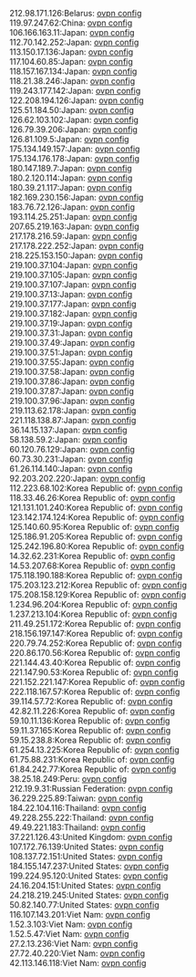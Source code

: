 212.98.171.126:Belarus: [ovpn config](vpn/212_98_171_126.ovpn)  
119.97.247.62:China: [ovpn config](vpn/119_97_247_62.ovpn)  
106.166.163.11:Japan: [ovpn config](vpn/106_166_163_11.ovpn)  
112.70.142.252:Japan: [ovpn config](vpn/112_70_142_252.ovpn)  
113.150.17.136:Japan: [ovpn config](vpn/113_150_17_136.ovpn)  
117.104.60.85:Japan: [ovpn config](vpn/117_104_60_85.ovpn)  
118.157.167.134:Japan: [ovpn config](vpn/118_157_167_134.ovpn)  
118.21.38.246:Japan: [ovpn config](vpn/118_21_38_246.ovpn)  
119.243.177.142:Japan: [ovpn config](vpn/119_243_177_142.ovpn)  
122.208.194.126:Japan: [ovpn config](vpn/122_208_194_126.ovpn)  
125.51.184.50:Japan: [ovpn config](vpn/125_51_184_50.ovpn)  
126.62.103.102:Japan: [ovpn config](vpn/126_62_103_102.ovpn)  
126.79.39.206:Japan: [ovpn config](vpn/126_79_39_206.ovpn)  
126.81.109.5:Japan: [ovpn config](vpn/126_81_109_5.ovpn)  
175.134.149.157:Japan: [ovpn config](vpn/175_134_149_157.ovpn)  
175.134.176.178:Japan: [ovpn config](vpn/175_134_176_178.ovpn)  
180.147.189.7:Japan: [ovpn config](vpn/180_147_189_7.ovpn)  
180.2.120.114:Japan: [ovpn config](vpn/180_2_120_114.ovpn)  
180.39.21.117:Japan: [ovpn config](vpn/180_39_21_117.ovpn)  
182.169.230.156:Japan: [ovpn config](vpn/182_169_230_156.ovpn)  
183.76.72.126:Japan: [ovpn config](vpn/183_76_72_126.ovpn)  
193.114.25.251:Japan: [ovpn config](vpn/193_114_25_251.ovpn)  
207.65.219.163:Japan: [ovpn config](vpn/207_65_219_163.ovpn)  
217.178.216.59:Japan: [ovpn config](vpn/217_178_216_59.ovpn)  
217.178.222.252:Japan: [ovpn config](vpn/217_178_222_252.ovpn)  
218.225.153.150:Japan: [ovpn config](vpn/218_225_153_150.ovpn)  
219.100.37.104:Japan: [ovpn config](vpn/219_100_37_104.ovpn)  
219.100.37.105:Japan: [ovpn config](vpn/219_100_37_105.ovpn)  
219.100.37.107:Japan: [ovpn config](vpn/219_100_37_107.ovpn)  
219.100.37.13:Japan: [ovpn config](vpn/219_100_37_13.ovpn)  
219.100.37.177:Japan: [ovpn config](vpn/219_100_37_177.ovpn)  
219.100.37.182:Japan: [ovpn config](vpn/219_100_37_182.ovpn)  
219.100.37.19:Japan: [ovpn config](vpn/219_100_37_19.ovpn)  
219.100.37.31:Japan: [ovpn config](vpn/219_100_37_31.ovpn)  
219.100.37.49:Japan: [ovpn config](vpn/219_100_37_49.ovpn)  
219.100.37.51:Japan: [ovpn config](vpn/219_100_37_51.ovpn)  
219.100.37.55:Japan: [ovpn config](vpn/219_100_37_55.ovpn)  
219.100.37.58:Japan: [ovpn config](vpn/219_100_37_58.ovpn)  
219.100.37.86:Japan: [ovpn config](vpn/219_100_37_86.ovpn)  
219.100.37.87:Japan: [ovpn config](vpn/219_100_37_87.ovpn)  
219.100.37.96:Japan: [ovpn config](vpn/219_100_37_96.ovpn)  
219.113.62.178:Japan: [ovpn config](vpn/219_113_62_178.ovpn)  
221.118.138.87:Japan: [ovpn config](vpn/221_118_138_87.ovpn)  
36.14.15.137:Japan: [ovpn config](vpn/36_14_15_137.ovpn)  
58.138.59.2:Japan: [ovpn config](vpn/58_138_59_2.ovpn)  
60.120.76.129:Japan: [ovpn config](vpn/60_120_76_129.ovpn)  
60.73.30.231:Japan: [ovpn config](vpn/60_73_30_231.ovpn)  
61.26.114.140:Japan: [ovpn config](vpn/61_26_114_140.ovpn)  
92.203.202.220:Japan: [ovpn config](vpn/92_203_202_220.ovpn)  
112.223.68.102:Korea Republic of: [ovpn config](vpn/112_223_68_102.ovpn)  
118.33.46.26:Korea Republic of: [ovpn config](vpn/118_33_46_26.ovpn)  
121.131.101.240:Korea Republic of: [ovpn config](vpn/121_131_101_240.ovpn)  
123.142.174.124:Korea Republic of: [ovpn config](vpn/123_142_174_124.ovpn)  
125.140.60.95:Korea Republic of: [ovpn config](vpn/125_140_60_95.ovpn)  
125.186.91.205:Korea Republic of: [ovpn config](vpn/125_186_91_205.ovpn)  
125.242.196.80:Korea Republic of: [ovpn config](vpn/125_242_196_80.ovpn)  
14.32.62.231:Korea Republic of: [ovpn config](vpn/14_32_62_231.ovpn)  
14.53.207.68:Korea Republic of: [ovpn config](vpn/14_53_207_68.ovpn)  
175.118.190.188:Korea Republic of: [ovpn config](vpn/175_118_190_188.ovpn)  
175.203.123.212:Korea Republic of: [ovpn config](vpn/175_203_123_212.ovpn)  
175.208.158.129:Korea Republic of: [ovpn config](vpn/175_208_158_129.ovpn)  
1.234.96.204:Korea Republic of: [ovpn config](vpn/1_234_96_204.ovpn)  
1.237.213.104:Korea Republic of: [ovpn config](vpn/1_237_213_104.ovpn)  
211.49.251.172:Korea Republic of: [ovpn config](vpn/211_49_251_172.ovpn)  
218.156.197.147:Korea Republic of: [ovpn config](vpn/218_156_197_147.ovpn)  
220.79.74.252:Korea Republic of: [ovpn config](vpn/220_79_74_252.ovpn)  
220.86.170.56:Korea Republic of: [ovpn config](vpn/220_86_170_56.ovpn)  
221.144.43.40:Korea Republic of: [ovpn config](vpn/221_144_43_40.ovpn)  
221.147.90.53:Korea Republic of: [ovpn config](vpn/221_147_90_53.ovpn)  
221.152.221.147:Korea Republic of: [ovpn config](vpn/221_152_221_147.ovpn)  
222.118.167.57:Korea Republic of: [ovpn config](vpn/222_118_167_57.ovpn)  
39.114.57.72:Korea Republic of: [ovpn config](vpn/39_114_57_72.ovpn)  
42.82.11.226:Korea Republic of: [ovpn config](vpn/42_82_11_226.ovpn)  
59.10.11.136:Korea Republic of: [ovpn config](vpn/59_10_11_136.ovpn)  
59.11.37.165:Korea Republic of: [ovpn config](vpn/59_11_37_165.ovpn)  
59.15.238.8:Korea Republic of: [ovpn config](vpn/59_15_238_8.ovpn)  
61.254.13.225:Korea Republic of: [ovpn config](vpn/61_254_13_225.ovpn)  
61.75.88.231:Korea Republic of: [ovpn config](vpn/61_75_88_231.ovpn)  
61.84.242.77:Korea Republic of: [ovpn config](vpn/61_84_242_77.ovpn)  
38.25.18.249:Peru: [ovpn config](vpn/38_25_18_249.ovpn)  
212.19.9.31:Russian Federation: [ovpn config](vpn/212_19_9_31.ovpn)  
36.229.225.89:Taiwan: [ovpn config](vpn/36_229_225_89.ovpn)  
184.22.104.116:Thailand: [ovpn config](vpn/184_22_104_116.ovpn)  
49.228.255.222:Thailand: [ovpn config](vpn/49_228_255_222.ovpn)  
49.49.221.183:Thailand: [ovpn config](vpn/49_49_221_183.ovpn)  
37.221.126.43:United Kingdom: [ovpn config](vpn/37_221_126_43.ovpn)  
107.172.76.139:United States: [ovpn config](vpn/107_172_76_139.ovpn)  
108.137.72.151:United States: [ovpn config](vpn/108_137_72_151.ovpn)  
184.155.147.237:United States: [ovpn config](vpn/184_155_147_237.ovpn)  
199.224.95.120:United States: [ovpn config](vpn/199_224_95_120.ovpn)  
24.16.204.151:United States: [ovpn config](vpn/24_16_204_151.ovpn)  
24.218.219.245:United States: [ovpn config](vpn/24_218_219_245.ovpn)  
50.82.140.77:United States: [ovpn config](vpn/50_82_140_77.ovpn)  
116.107.143.201:Viet Nam: [ovpn config](vpn/116_107_143_201.ovpn)  
1.52.3.103:Viet Nam: [ovpn config](vpn/1_52_3_103.ovpn)  
1.52.5.47:Viet Nam: [ovpn config](vpn/1_52_5_47.ovpn)  
27.2.13.236:Viet Nam: [ovpn config](vpn/27_2_13_236.ovpn)  
27.72.40.220:Viet Nam: [ovpn config](vpn/27_72_40_220.ovpn)  
42.113.146.118:Viet Nam: [ovpn config](vpn/42_113_146_118.ovpn)  
